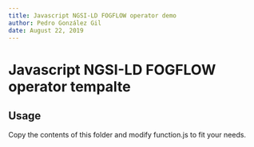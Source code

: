 ```yaml
---
title: Javascript NGSI-LD FOGFLOW operator demo
author: Pedro González Gil
date: August 22, 2019
---
```

# Javascript NGSI-LD FOGFLOW operator tempalte

## Usage

Copy the contents of this folder and modify function.js to fit your needs.